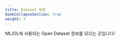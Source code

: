 ```yaml
---
title: Dataset 모음
bookCollapseSection: true
weight: 3
---
```


ML/DL에 사용되는 Open Dataset 정보를 모으는 곳입니다!

